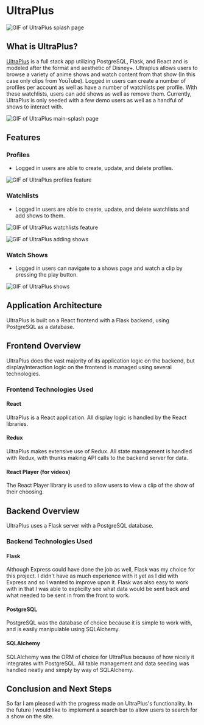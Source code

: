 # UltraPlus

![GIF of UltraPlus splash page](https://i.ibb.co/ftbzgNy/ezgif-2-477c84b5c426.gif)

## What is UltraPlus?

[UltraPlus](https://ultraplus.herokuapp.com/) is a full stack app utilizing PostgreSQL, Flask, and React and is modeled after the format and aesthetic of Disney+. Ultraplus allows users to browse a variety of anime shows and watch content from that show (In this case only clips from YouTube). Logged in users can create a number of profiles per account as well as have a number of watchlists per profile. With these watchlists, users can add shows as well as remove them. Currently, UltraPlus is only seeded with a few demo users as well as a handful of shows to interact with.

![GIF of UltraPlus main-splash page](https://i.ibb.co/42jX9xt/ezgif-2-e6693d933442.gif)

## Features

### Profiles

- Logged in users are able to create, update, and delete profiles.

![GIF of UltraPlus profiles feature](https://i.ibb.co/wpRRpQ4/ezgif-2-2572650f44b3.gif)

### Watchlists

- Logged in users are able to create, update, and delete watchlists and add shows to them. 

![GIF of UltraPlus watchlists feature](https://i.ibb.co/N3xFmxy/ezgif-2-294772a12721.gif)

![GIF of UltraPlus adding shows](https://i.ibb.co/23ts8fJ/ezgif-2-3824e885ed3b.gif)

### Watch Shows

- Logged in users can navigate to a shows page and watch a clip by pressing the play button. 

![GIF of UltraPlus shows](https://i.ibb.co/PQwZsc8/ezgif-2-36a956bab690.gif)

## Application Architecture

UltraPlus is built on a React frontend with a Flask backend, using PostgreSQL as a database.

## Frontend Overview

UltraPlus does the vast majority of its application logic on the backend, but display/interaction logic on the frontend is managed using several technologies.

### Frontend Technologies Used

#### React 

UltraPlus is a React application. All display logic is handled by the React libraries.

#### Redux

UltraPlus makes extensive use of Redux. All state management is handled with Redux, with thunks making API calls to the backend server for data. 

#### React Player (for videos)

The React Player library is used to allow users to view a clip of the show of their choosing. 

## Backend Overview

UltraPlus uses a Flask server with a PostgreSQL database.

### Backend Technologies Used

#### Flask

Although Express could have done the job as well, Flask was my choice for this project. I didn't have as much experience with it yet as I did with Express and so I wanted to improve upon it. Flask was also easy to work with in that I was able to explicilty see what data would be sent back and what needed to be sent in from the front to work.

#### PostgreSQL

PostgreSQL was the database of choice because it is simple to work with, and is easily manipulable using SQLAlchemy.

#### SQLAlchemy

SQLAlchemy was the ORM of choice for UltraPlus because of how nicely it integrates with PostgreSQL. All table management and data seeding was handled neatly and simply by way of SQLAlchemy.

## Conclusion and Next Steps

So far I am pleased with the progress made on UltraPlus's functionality. In the future I would like to implement a search bar to allow users to search for a show on the site. 
